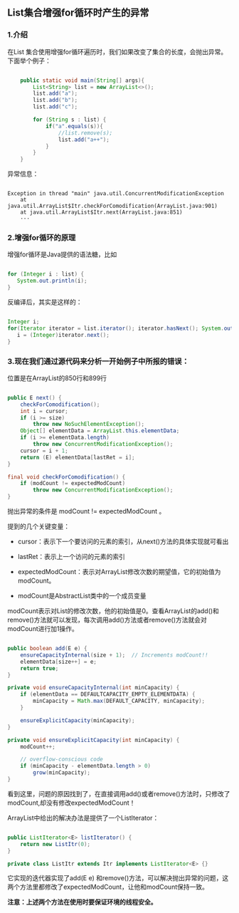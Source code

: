 
## List集合增强for循环时产生的异常

### 1.介绍

在List 集合使用增强for循环遍历时，我们如果改变了集合的长度，会抛出异常。下面举个例子：

```java

    public static void main(String[] args){
        List<String> list = new ArrayList<>();
        list.add("a");
        list.add("b");
        list.add("c");

        for (String s : list) {
            if("a".equals(s)){
                //list.remove(s);
                list.add("a++");
            }
        }
    }

```
异常信息：

```

Exception in thread "main" java.util.ConcurrentModificationException
	at java.util.ArrayList$Itr.checkForComodification(ArrayList.java:901)
	at java.util.ArrayList$Itr.next(ArrayList.java:851)
    ···

```

### 2.增强for循环的原理

增强for循环是Java提供的语法糖，比如

```java

for (Integer i : list) {
   System.out.println(i);
}


```

反编译后，其实是这样的：

```java

Integer i;
for(Iterator iterator = list.iterator(); iterator.hasNext(); System.out.println(i)){
   i = (Integer)iterator.next();        
}


```

### 3.现在我们通过源代码来分析一开始例子中所报的错误：

位置是在ArrayList的850行和899行

```java

public E next() {
    checkForComodification();
    int i = cursor;
    if (i >= size)
        throw new NoSuchElementException();
    Object[] elementData = ArrayList.this.elementData;
    if (i >= elementData.length)
        throw new ConcurrentModificationException();
    cursor = i + 1;
    return (E) elementData[lastRet = i];
}

final void checkForComodification() {
    if (modCount != expectedModCount)
        throw new ConcurrentModificationException();
}

```
抛出异常的条件是 modCount != expectedModCount 。

提到的几个关键变量：
　　
* cursor：表示下一个要访问的元素的索引，从next()方法的具体实现就可看出

* lastRet：表示上一个访问的元素的索引

* expectedModCount：表示对ArrayList修改次数的期望值，它的初始值为modCount。

* modCount是AbstractList类中的一个成员变量

modCount表示对List的修改次数，他的初始值是0。查看ArrayList的add()和remove()方法就可以发现，每次调用add()方法或者remove()方法就会对modCount进行加1操作。

```java

public boolean add(E e) {
    ensureCapacityInternal(size + 1);  // Increments modCount!!
    elementData[size++] = e;
    return true;
}

private void ensureCapacityInternal(int minCapacity) {
    if (elementData == DEFAULTCAPACITY_EMPTY_ELEMENTDATA) {
        minCapacity = Math.max(DEFAULT_CAPACITY, minCapacity);
    }

    ensureExplicitCapacity(minCapacity);
}

private void ensureExplicitCapacity(int minCapacity) {
    modCount++;

    // overflow-conscious code
    if (minCapacity - elementData.length > 0)
        grow(minCapacity);
}

```

看到这里，问题的原因找到了，在直接调用add()或者remove()方法时，只修改了modCount,却没有修改expectedModCount！

ArrayList中给出的解决办法是提供了一个ListIterator：

```java

public ListIterator<E> listIterator() {
    return new ListItr(0);
}

private class ListItr extends Itr implements ListIterator<E> {}

```

它实现的迭代器实现了add(E e) 和remove()方法，可以解决抛出异常的问题，这两个方法里都修改了expectedModCount，让他和modCount保持一致。


**注意：上述两个方法在使用时要保证环境的线程安全。**